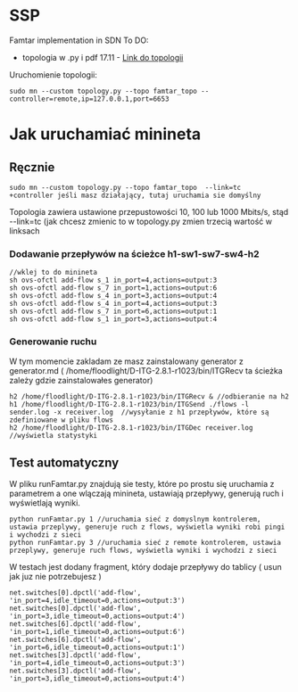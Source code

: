 # SSP
Famtar implementation in SDN 
To DO:
- topologia w .py i pdf 17.11  - [Link do topologii](https://drive.google.com/file/d/1A1mx-bOT8FbdT1UVJ90aDUqZbWwauzwm/view?usp=sharing)

Uruchomienie topologii:

```
sudo mn --custom topology.py --topo famtar_topo --controller=remote,ip=127.0.0.1,port=6653
```
# Jak uruchamiać minineta 
## Ręcznie
```
sudo mn --custom topology.py --topo famtar_topo  --link=tc
+controller jeśli masz działający, tutaj uruchamia sie domyślny

```
Topologia zawiera ustawione przepustowości 10, 100 lub 1000 Mbits/s, stąd --link=tc (jak chcesz zmienic to w topology.py zmien trzecią wartość w linksach

### Dodawanie przepływów na ścieżce h1-sw1-sw7-sw4-h2
```
//wklej to do minineta
sh ovs-ofctl add-flow s_1 in_port=4,actions=output:3
sh ovs-ofctl add-flow s_7 in_port=1,actions=output:6
sh ovs-ofctl add-flow s_4 in_port=3,actions=output:4
sh ovs-ofctl add-flow s_4 in_port=4,actions=output:3
sh ovs-ofctl add-flow s_7 in_port=6,actions=output:1
sh ovs-ofctl add-flow s_1 in_port=3,actions=output:4
```
### Generowanie ruchu
W tym momencie zakladam ze masz zainstalowany generator z generator.md
( /home/floodlight/D-ITG-2.8.1-r1023/bin/ITGRecv ta ścieżka zależy gdzie zainstalowałes generator)
```
h2 /home/floodlight/D-ITG-2.8.1-r1023/bin/ITGRecv & //odbieranie na h2
h1 /home/floodlight/D-ITG-2.8.1-r1023/bin/ITGSend ./flows -l sender.log -x receiver.log  //wysyłanie z h1 przepływów, które są zdefiniowane w pliku flows
h2 /home/floodlight/D-ITG-2.8.1-r1023/bin/ITGDec receiver.log  //wyświetla statystyki

```

## Test automatyczny
W pliku runFamtar.py znajdują sie testy, które po prostu się uruchamia z parametrem a one wlączają minineta, ustawiają przepływy, generują ruch i wyświetlają wyniki.

```
python runFamtar.py 1 //uruchamia sieć z domyslnym kontrolerem, ustawia przeplywy, generuje ruch z flows, wyświetla wyniki robi pingi i wychodzi z sieci
python runFamtar.py 3 //uruchamia sieć z remote kontrolerem, ustawia przeplywy, generuje ruch flows, wyświetla wyniki i wychodzi z sieci

```

W testach jest dodany fragment, który dodaje przepływy do tablicy ( usun jak juz nie potrzebujesz )
```
net.switches[0].dpctl('add-flow', 'in_port=4,idle_timeout=0,actions=output:3')
net.switches[0].dpctl('add-flow', 'in_port=3,idle_timeout=0,actions=output:4')
net.switches[6].dpctl('add-flow', 'in_port=1,idle_timeout=0,actions=output:6')
net.switches[6].dpctl('add-flow', 'in_port=6,idle_timeout=0,actions=output:1')
net.switches[3].dpctl('add-flow', 'in_port=4,idle_timeout=0,actions=output:3')
net.switches[3].dpctl('add-flow', 'in_port=3,idle_timeout=0,actions=output:4')

```

